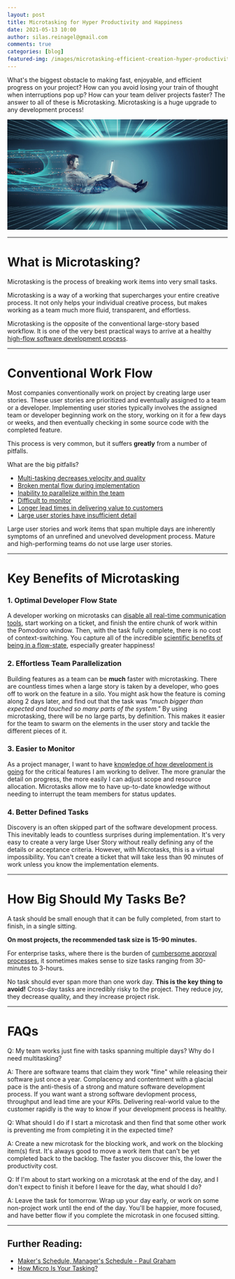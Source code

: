```yaml
---
layout: post
title: Microtasking for Hyper Productivity and Happiness
date: 2021-05-13 10:00
author: silas.reinagel@gmail.com
comments: true
categories: [blog]
featured-img: /images/microtasking-efficient-creation-hyper-productivity.jpg
---
```


What's the biggest obstacle to making fast, enjoyable, and efficient progress on your project? How can you avoid losing your train of thought when interruptions pop up? How can your team deliver projects faster? The answer to all of these is Microtasking. Microtasking is a huge upgrade to any development process!

<img src="/images/microtasking-efficient-creation-hyper-productivity.jpg" alt="Microtasking - Hyper Charging Your Team's Productivity"/>

---

# What is Microtasking?

Microtasking is the process of breaking work items into very small tasks.

Microtasking is a way of a working that supercharges your entire creative process. It not only helps your individual creative process, but makes working as a team much more fluid, transparent, and effortless.

Microtasking is the opposite of the conventional large-story based workflow. It is one of the very best practical ways to arrive at a healthy [high-flow software development process](https://www.silasreinagel.com/blog/2020/06/26/software-development-principle-of-flow/).

---

# Conventional Work Flow

Most companies conventionally work on project by creating large user stories. These user stories are prioritized and eventually assigned to a team or a developer. Implementing user stories typically involves the assigned team or developer beginning work on the story, working on it for a few days or weeks, and then eventually checking in some source code with the completed feature.

This process is very common, but it suffers **greatly** from a number of pitfalls.

What are the big pitfalls?

- [Multi-tasking decreases velocity and quality](https://news.stanford.edu/news/2009/august24/multitask-research-study-082409.html)
- [Broken mental flow during implementation](https://blog.trello.com/brain-flow-state) 
- [Inability to parallelize within the team](https://www.noesissolutions.com/technologies/engineering-workflow-automation/parallelizing-engineering-workflows)
- [Difficult to monitor](https://clickup.com/blog/agile/velocity-chart/)
- [Longer lead times in delivering value to customers](https://www.sealights.io/software-development-metrics/lead-time-why-it-was-slow-in-kanban-and-how-it-hurts-scrum-teams-today/)
- [Large user stories have insufficient detail](https://agileweboperations.com/2010/06/22/size-matters-why-you-should-prefer-small-user-stories/)

Large user stories and work items that span multiple days are inherently symptoms of an unrefined and unevolved development process. Mature and high-performing teams do not use large user stories.

---

# Key Benefits of Microtasking

### 1. Optimal Developer Flow State

A developer working on microtasks can [disable all real-time communication tools](https://www.silasreinagel.com/blog/2019/08/12/how-slack-harms-projects/), start working on a ticket, and finish the entire chunk of work within the Pomodoro window. Then, with the task fully complete, there is no cost of context-switching. You capture all of the incredible [scientific benefits of being in a flow-state](https://www.verywellmind.com/what-is-flow-2794768), especially greater happiness!

### 2. Effortless Team Parallelization

Building features as a team can be **much** faster with microtasking. There are countless times when a large story is taken by a developer, who goes off to work on the feature in a silo. You might ask how the feature is coming along 2 days later, and find out that the task was *"much bigger than expected and touched so many parts of the system."* By using microtasking, there will be no large parts, by definition. This makes it easier for the team to swarm on the elements in the user story and tackle the different pieces of it. 

### 3. Easier to Monitor

As a project manager, I want to have [knowledge of how development is going](https://gum.co/pmsecrets) for the critical features I am working to deliver. The more granular the detail on progress, the more easily I can adjust scope and resource allocation. Microtasks allow me to have up-to-date knowledge without needing to interrupt the team members for status updates.

### 4. Better Defined Tasks

Discovery is an often skipped part of the software development process. This inevitably leads to countless surprises during implementation. It's very easy to create a very large User Story without really defining any of the details or acceptance criteria. However, with Microtasks, this is a virtual impossibility. You can't create a ticket that will take less than 90 minutes of work unless you know the implementation elements.

---

# How Big Should My Tasks Be?

A task should be small enough that it can be fully completed, from start to finish, in a single sitting. 

**On most projects, the recommended task size is 15-90 minutes.**

For enterprise tasks, where there is the burden of [cumbersome approval processes](https://cloud.google.com/architecture/devops/devops-process-streamlining-change-approval), it sometimes makes sense to size tasks ranging from 30-minutes to 3-hours.

No task should ever span more than one work day. **This is the key thing to avoid!** Cross-day tasks are incredibly risky to the project. They reduce joy, they decrease quality, and they increase project risk.

--- 

# FAQs

Q: My team works just fine with tasks spanning multiple days? Why do I need multitasking?

A: There are software teams that claim they work "fine" while releasing their software just once a year. Complacency and contentment with a glacial pace is the anti-thesis of a strong and mature software development process. If you want want a strong software devlopment process, throughput and lead time are your KPIs. Delivering real-world value to the customer rapidly is the way to know if your development process is healthy.

Q: What should I do if I start a microtask and then find that some other work is preventing me from completing it in the expected time?

A: Create a new microtask for the blocking work, and work on the blocking item(s) first. It's always good to move a work item that can't be yet completed back to the backlog. The faster you discover this, the lower the productivity cost.

Q: If I'm about to start working on a microtask at the end of the day, and I don't expect to finish it before I leave for the day, what should I do?

A: Leave the task for tomorrow. Wrap up your day early, or work on some non-project work until the end of the day. You'll be happier, more focused, and have better flow if you complete the microtask in one focused sitting.

---

## Further Reading:

- [Maker's Schedule, Manager's Schedule - Paul Graham](http://www.paulgraham.com/makersschedule.html)
- [How Micro Is Your Tasking?](https://www.yegor256.com/2017/11/28/microtasking.html)
